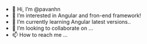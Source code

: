 - 👋 Hi, I’m @pavanhn
- 👀 I’m interested in Angular and fron-end framework!
- 🌱 I’m currently learning Angular latest versions..
- 💞️ I’m looking to collaborate on ...
- 📫 How to reach me ...

<!---
pavanhn/pavanhn is a ✨ special ✨ repository because its `README.md` (this file) appears on your GitHub profile.
You can click the Preview link to take a look at your changes.
--->
